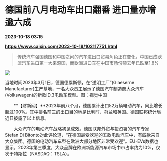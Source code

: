 # 德国前八月电动车出口翻番 进口量亦增逾六成

**2023-10-18 03:15**

**https://www.caixin.com/2023-10-18/102117751.html**

> 传统汽车强国德国和中国之间的汽车进出口贸易角色正在变化，中国已成欧盟汽车进口第一大来源国，而欧洲进口车在中国市场份额去年已跌至1.8%

  

![](https://img.caixin.com/2023-10-18/169759628178755_840_560.jpg)

当地时间2023年3月1日，德国德累斯顿，在“透明工厂”(Glaeserne Manufacturer)生产基地，一名大众员工展示了德国汽车制造商大众汽车(Volkswagen)的新款ID.3电动车模型。图：视觉中国

  

　　**【财新网】**2023年前八个月，德国累计出口52万辆电动汽车，同比增长超过100%。其中排名前三的出口目的地是比利时、荷兰和英国。德国联邦统计局近日披露了以上信息。

　　大众汽车的电动汽车战略初见成效。德国联邦外贸与投资署的汽车专家Stefan Di Bitonto对此评论道，“在德国最受欢迎的五款电动汽车中，有四款来自大众集团。德国的电动汽车车型在欧洲大部分地区非常受欢迎”。EU-EVs数据也显示，2023年第三季度，大众品牌在欧洲新能源汽车市场中市占率约为10%，仅次于特斯拉（NASDAQ：TSLA）。